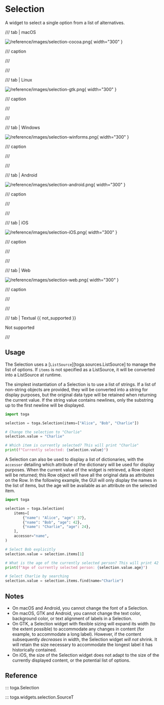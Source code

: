 # Selection

A widget to select a single option from a list of alternatives.

/// tab | macOS

![/reference/images/selection-cocoa.png](/reference/images/selection-cocoa.png){ width="300" }

/// caption

///

<!-- TODO: Update alt text -->

///

/// tab | Linux

![/reference/images/selection-gtk.png](/reference/images/selection-gtk.png){ width="300" }

/// caption

///

<!-- TODO: Update alt text -->

///

/// tab | Windows

![/reference/images/selection-winforms.png](/reference/images/selection-winforms.png){ width="300" }

/// caption

///

<!-- TODO: Update alt text -->

///

/// tab | Android

![/reference/images/selection-android.png](/reference/images/selection-android.png){ width="300" }

/// caption

///

<!-- TODO: Update alt text -->

///

/// tab | iOS

![/reference/images/selection-iOS.png](/reference/images/selection-iOS.png){ width="300" }

/// caption

///

<!-- TODO: Update alt text -->

///

/// tab | Web

![/reference/images/selection-web.png](/reference/images/selection-web.png){ width="300" }

/// caption

///

<!-- TODO: Update alt text -->

///

/// tab | Textual {{ not_supported }}

Not supported

///

## Usage

The Selection uses a [`ListSource`][toga.sources.ListSource] to manage the list of options. If `items` is not specified as a ListSource, it will be converted into a ListSource at runtime.

The simplest instantiation of a Selection is to use a list of strings. If a list of non-string objects are provided, they will be converted into a string for display purposes, but the original data type will be retained when returning the current value. If the string value contains newlines, only the substring up to the first newline will be displayed.

```python
import toga

selection = toga.Selection(items=["Alice", "Bob", "Charlie"])

# Change the selection to "Charlie"
selection.value = "Charlie"

# Which item is currently selected? This will print "Charlie"
print(f"Currently selected: {selection.value}")
```

A Selection can also be used to display a list of dictionaries, with the `accessor` detailing which attribute of the dictionary will be used for display purposes. When the current value of the widget is retrieved, a Row object will be returned; this Row object will have all the original data as attributes on the Row. In the following example, the GUI will only display the names in the list of items, but the age will be available as an attribute on the selected item.

```python
import toga

selection = toga.Selection(
    items=[
        {"name": "Alice", "age": 37},
        {"name": "Bob", "age": 42},
        {"name": "Charlie", "age": 24},
    ],
    accessor="name",
)

# Select Bob explicitly
selection.value = selection.items[1]

# What is the age of the currently selected person? This will print 42
print(f"Age of currently selected person: {selection.value.age}")

# Select Charlie by searching
selection.value = selection.items.find(name="Charlie")
```

## Notes

- On macOS and Android, you cannot change the font of a Selection.
- On macOS, GTK and Android, you cannot change the text color, background color, or text alignment of labels in a Selection.
- On GTK, a Selection widget with flexible sizing will expand its width (to the extent possible) to accommodate any changes in content (for example, to accommodate a long label). However, if the content subsequently *decreases* in width, the Selection widget *will not* shrink. It will retain the size necessary to accommodate the longest label it has historically contained.
- On iOS, the size of the Selection widget does not adapt to the size of the currently displayed content, or the potential list of options.

## Reference

::: toga.Selection

::: toga.widgets.selection.SourceT
